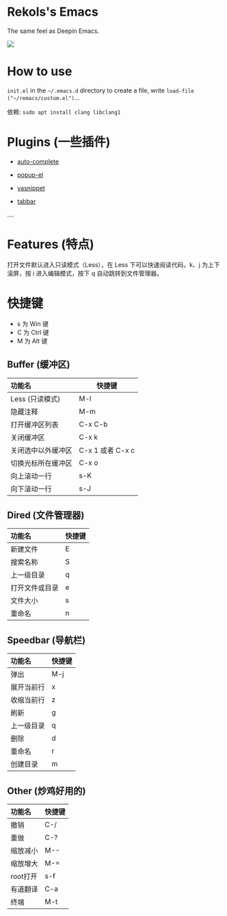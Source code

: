 # Rekols's Emacs

The same feel as Deepin Emacs.

![](../screenshot/20180525104353.png)

# How to use 

`init.el` in the `~/.emacs.d` directory to create a file, write `load-file ("~/remacs/custom.el")`...

依赖: `sudo apt install clang libclang1`

# Plugins (一些插件)

* [auto-complete](https://github.com/auto-complete/auto-complete)

* [popup-el](https://github.com/auto-complete/popup-el)

* [yasnippet](https://github.com/joaotavora/yasnippet)

* [tabbar](https://www.emacswiki.org/emacs/TabBarMode)

....

# Features (特点)

打开文件默认进入只读模式（Less），在 Less 下可以快速阅读代码，k、j 为上下滚屏，按 i 进入编辑模式，按下 q 自动跳转到文件管理器。

# 快捷键

* s 为 Win 键
* C 为 Ctrl 键
* M 为 Alt 键

## Buffer (缓冲区)
功能名 | 快捷键
:--- | ---
Less (只读模式) | M-l
隐藏注释 | M-m
打开缓冲区列表 | C-x C-b
关闭缓冲区 | C-x k
关闭选中以外缓冲区 | C-x 1 或者 C-x c
切换光标所在缓冲区 | C-x o
向上滚动一行 | s-K
向下滚动一行 | s-J

## Dired (文件管理器)
功能名 | 快捷键
:--- | ---
新建文件 | E
搜索名称 | S
上一级目录 | q
打开文件或目录 | e
文件大小 | s
重命名 | n

## Speedbar (导航栏)
功能名 | 快捷键
:--- | ---
弹出 | M-j
展开当前行 | x
收缩当前行 | z
刷新 | g
上一级目录 | q
删除 | d
重命名 | r
创建目录 | m

## Other (炒鸡好用的)
功能名 | 快捷键
:--- | ---
撤销 | C-/
重做 | C-?
缩放减小 | M--
缩放增大 | M-=
root打开 | s-f
有道翻译 | C-a
终端 | M-t
